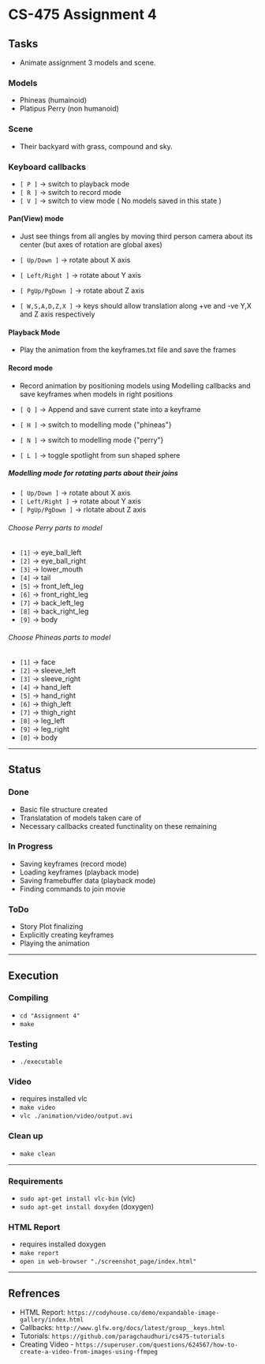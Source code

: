 # CS-475 Assignment 4

## Tasks

- Animate assignment 3 models and scene.

### Models
- Phineas (humainoid)
- Platipus Perry (non humanoid)

### Scene
- Their backyard with grass, compound and sky.

### Keyboard callbacks

- `[ P ]` -> switch to playback mode
- `[ R ]` -> switch to record mode
- `[ V ]` -> switch to view mode ( No models saved in this state )

#### Pan(View) mode
- Just see things from all angles by moving third person camera about its center (but axes of rotation are global axes)

- `[ Up/Down ]` -> rotate about X axis 
- `[ Left/Right ]` -> rotate about Y axis
- `[ PgUp/PgDown ]` -> rotate about Z axis
- `[ W,S,A,D,Z,X ]` -> keys should allow translation along +ve and -ve Y,X and Z axis respectively

#### Playback Mode
- Play the animation from the keyframes.txt file and save the frames

#### Record mode
-  Record animation by positioning models using Modelling callbacks and save keyframes when models in right positions

- `[ Q ]` -> Append and save current state into a keyframe
- `[ H ]` -> switch to modelling mode {"phineas"}
- `[ N ]` -> switch to modelling mode {"perry"}
- `[ L ]` -> toggle spotlight from sun shaped sphere

##### Modelling mode for rotating parts about their joins
- `[ Up/Down ]` -> rotate about X axis 
- `[ Left/Right ]` -> rotate about Y axis
- `[ PgUp/PgDown ]` -> rlotate about Z axis

###### Choose Perry parts to model
- `[1]` -> eye_ball_left
- `[2]` -> eye_ball_right
- `[3]` -> lower_mouth
- `[4]` -> tail
- `[5]` -> front_left_leg
- `[6]` -> front_right_leg
- `[7]` -> back_left_leg
- `[8]` -> back_right_leg
- `[9]` -> body

###### Choose Phineas parts to model
- `[1]` -> face
- `[2]` -> sleeve_left
- `[3]` -> sleeve_right
- `[4]` -> hand_left
- `[5]` -> hand_right
- `[6]` -> thigh_left
- `[7]` -> thigh_right
- `[8]` -> leg_left
- `[9]` -> leg_right
- `[0]` -> body

---

## Status

### Done
- Basic file structure created
- Translatation of models taken care of
- Necessary callbacks created functinality on these remaining

### In Progress
- Saving keyframes  				(record   mode)
- Loading keyframes 				(playback mode)
- Saving framebuffer data 			(playback mode)
- Finding commands to join movie

### ToDo
- Story Plot finalizing
- Explicitly creating keyframes
- Playing the animation

---

## Execution 

### Compiling
- `cd "Assignment 4"`
- `make`

### Testing
- `./executable`

### Video
- requires installed vlc 
- `make video`
- `vlc ./animation/video/output.avi`

### Clean up
- `make clean`

---
### Requirements
- `sudo apt-get install vlc-bin` (vlc)
- `sudo apt-get install doxyden` (doxygen)

### HTML Report
- requires installed doxygen 
- `make report`
- `open in web-browser "./screenshot_page/index.html"`

---

## Refrences
- HTML Report: `https://codyhouse.co/demo/expandable-image-gallery/index.html`
- Callbacks: `http://www.glfw.org/docs/latest/group__keys.html`
- Tutorials: `https://github.com/paragchaudhuri/cs475-tutorials`
- Creating Video - `https://superuser.com/questions/624567/how-to-create-a-video-from-images-using-ffmpeg`	